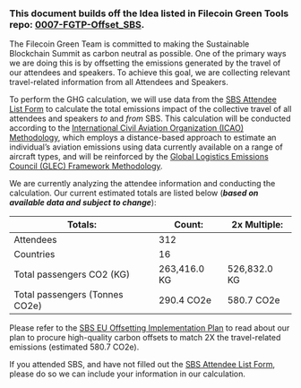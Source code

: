 ### This document builds off the Idea listed in Filecoin Green Tools repo: [0007-FGTP-Offset_SBS](https://github.com/protocol/FilecoinGreen-tools/blob/main/0007-FGTP-Offset_SBS.md).

The Filecoin Green Team is committed to making the Sustainable Blockchain Summit as carbon neutral as possible. One of the primary ways we are doing this is by offsetting the emissions generated by the travel of our attendees and speakers. To achieve this goal, we are collecting relevant travel-related information from all Attendees and Speakers.

To perform the GHG calculation, we will use data from the [SBS Attendee List Form](https://docs.google.com/forms/d/e/1FAIpQLSdNSmDINZgCaWWIU5Z0_F0abqm3DLTfzDBrns8be0NCk0Fl1g/viewform?vc=0&c=0&w=1&flr=0) to calculate the total emissions impact of the collective travel of all attendees and speakers *to* and *from* SBS. This calculation will be conducted according to the [International Civil Aviation Organization (ICAO) Methodology](https://www.icao.int/environmental-protection/CarbonOffset/Documents/Methodology%20ICAO%20Carbon%20Calculator_v11-2018.pdf), which employs a distance-based approach to estimate an individual’s
aviation emissions using data currently available on a range of aircraft types, and will be reinforced by the [Global Logistics Emissions Council (GLEC) Framework Methodology](https://www.smartfreightcentre.org/en/glec-framework-implementation/).

We are currently analyzing the attendee information and conducting the calculation. Our current estimated totals are listed below (***based on available data and subject to change***):

<div align="center">
  
| Totals:        | Count:    | 2x Multiple: |
|----------------|-----------|--------------|
| Attendees      | 312       |              |
| Countries      | 16        |              |
| Total passengers CO2 (KG) | 263,416.0 KG | 526,832.0 KG  |
| Total passengers (Tonnes CO2e) | 290.4 CO2e | 580.7 CO2e  | 

</div>

Please refer to the [SBS EU Offsetting Implementation Plan](https://github.com/protocol/SBS_EU/blob/main/Travel_GHGs/Offsetting_Implementation_Plan.md) to read about our plan to procure high-quality carbon offsets to match 2X the travel-related emissions (estimated 580.7 CO2e). 

If you attended SBS, and have not filled out the [SBS Attendee List Form](https://docs.google.com/forms/d/e/1FAIpQLSdNSmDINZgCaWWIU5Z0_F0abqm3DLTfzDBrns8be0NCk0Fl1g/viewform?vc=0&c=0&w=1&flr=0), please do so we can include your information in our calculation. 
